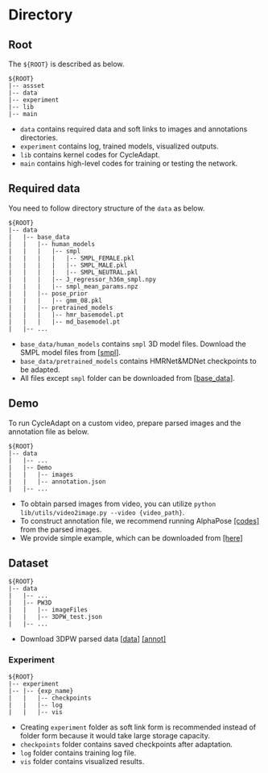 # Directory 
## Root
The `${ROOT}` is described as below.  
```  
${ROOT} 
|-- assset 
|-- data  
|-- experiment
|-- lib
|-- main  
```  
* `data` contains required data and soft links to images and annotations directories.  
* `experiment` contains log, trained models, visualized outputs.  
* `lib` contains kernel codes for CycleAdapt.  
* `main` contains high-level codes for training or testing the network.  


## Required data
You need to follow directory structure of the `data` as below. 
```
${ROOT} 
|-- data  
|   |-- base_data
|   |   |-- human_models
|   |   |   |-- smpl
|   |   |   |   |-- SMPL_FEMALE.pkl
|   |   |   |   |-- SMPL_MALE.pkl
|   |   |   |   |-- SMPL_NEUTRAL.pkl
|   |   |   |-- J_regressor_h36m_smpl.npy
|   |   |   |-- smpl_mean_params.npz
|   |   |-- pose_prior
|   |   |   |-- gmm_08.pkl
|   |   |-- pretrained_models
|   |   |   |-- hmr_basemodel.pt
|   |   |   |-- md_basemodel.pt
|   |-- ...
```
* `base_data/human_models` contains `smpl` 3D model files. Download the SMPL model files from [[smpl](https://smpl.is.tue.mpg.de/)].
* `base_data/pretrained_models` contains HMRNet&MDNet checkpoints to be adapted.
* All files except `smpl` folder can be downloaded from [[base_data](https://drive.google.com/file/d/1ZxaM8VCB-3J5wbjUTPs1D77zPDcDnNYW/view?usp=drive_link)].


## Demo
To run CycleAdapt on a custom video, prepare parsed images and the annotation file as below. 
```  
${ROOT} 
|-- data  
|   |-- ...
|   |-- Demo
|   |   |-- images
|   |   |-- annotation.json
|   |-- ...
```  
* To obtain parsed images from video, you can utilize `python lib/utils/video2image.py --video {video_path}`.
* To construct annotation file, we recommend running AlphaPose [[codes]](https://github.com/MVIG-SJTU/AlphaPose.git) from the parsed images.
* We provide simple example, which can be downloaded from [[here]](https://drive.google.com/file/d/1hPBujCx2F4xC5_8iiorkGePo1r7ac425/view?usp=sharing)


## Dataset
```  
${ROOT} 
|-- data  
|   |-- ...
|   |-- PW3D
|   |   |-- imageFiles
|   |   |-- 3DPW_test.json
|   |-- ...
```  
* Download 3DPW parsed data [[data](https://virtualhumans.mpi-inf.mpg.de/3DPW/)] [[annot]](https://drive.google.com/drive/folders/1w3Y1lS1F9p-ybWbXW_wy9_nYOvqKq1R5?usp=sharing)


### Experiment
```  
${ROOT}  
|-- experiment
|-- |-- {exp_name}  
|   |   |-- checkpoints  
|   |   |-- log  
|   |   |-- vis  
```  
* Creating `experiment` folder as soft link form is recommended instead of folder form because it would take large storage capacity.
* `checkpoints` folder contains saved checkpoints after adaptation.  
* `log` folder contains training log file.
* `vis` folder contains visualized results.  